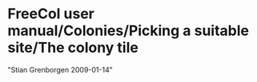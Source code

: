 # FreeCol user manual/Colonies/Picking a suitable site/The colony tile

"Stian Grenborgen 2009-01-14" 